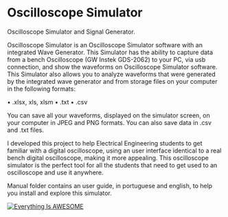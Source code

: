 # Oscilloscope Simulator

Oscilloscope Simulator and Signal Generator.

Oscilloscope Simulator is an Oscilloscope Simulator software with an integrated Wave Generator.
This Simulator has the ability to capture data from a bench Oscilloscope (GW Instek GDS-2062) to your PC, via usb connection, and show the waveforms on Oscilloscope Simulator software. This Simulator also allows you to analyze waveforms that were generated by the integrated wave generator and from storage files on your computer in the following formats:

• .xlsx, xls, xlsm 
• .txt
• .csv

You can save all your waveforms, displayed on the simulator screen, on your computer in JPEG and PNG formats. You can also save data in .csv and .txt files.

I developed this project to help Electrical Engineering students to get familiar with a digital oscilloscope, using an user interface identical to a real bench digital oscilloscope, making it more appealing. This oscilloscope simulator is the perfect tool for all the students that need to get used to an oscilloscope and use it anywhere.

Manual folder contains an user guide, in portuguese and english, to help you install and explore this simulator.

[![Everything Is AWESOME](https://github.com/joaocp98662/OscilloscopeSimulator/blob/main/preview.png)](https://www.youtube.com/watch?v=E2pwkb2tiyY "Everything Is AWESOME")
